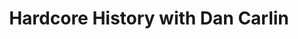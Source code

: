 ---
title:         "Hardcore History with Dan Carlin"
description:   "Was Alexander the Great as bad a person as Hitler? What was the greatest army of all time? Which U.S. President was the worst? Hardcore History discusses the issues and questions history fans love."
url-thumbnail: "http://www.dancarlin.com/graphics/DC_HH_iTunes.jpg"
url-rss:       "http://feeds.feedburner.com/dancarlin/history?format=xml"
url-web:       "http://www.dancarlin.com/"
url-itunes:    "https://itunes.apple.com/us/podcast/dan-carlins-hardcore-history/id173001861?mt=2&uo=4"
tags:         [history, society and culture]
---